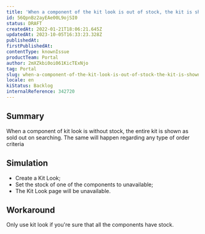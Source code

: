 ```yaml
---
title: 'When a component of the kit look is out of stock, the kit is shown as sold out on searching'
id: 56QpnBz2ayEAe00L9ojSI0
status: DRAFT
createdAt: 2022-01-21T18:06:21.645Z
updatedAt: 2023-10-05T16:33:23.328Z
publishedAt: 
firstPublishedAt: 
contentType: knownIssue
productTeam: Portal
author: 2mXZkbi0oi061KicTExNjo
tag: Portal
slug: when-a-component-of-the-kit-look-is-out-of-stock-the-kit-is-shown-as-sold-out-on-searching
locale: en
kiStatus: Backlog
internalReference: 342720
---
```


## Summary


When a component of kit look is without stock, the entire kit is shown as sold out on searching.
The same will happen regarding any type of order criteria


##

## Simulation


- Create a Kit Look;
- Set the stock of one of the components to unavailable;
- The Kit Look page will be unavailable.

##

## Workaround


Only use kit look if you're sure that all the components have stock.

